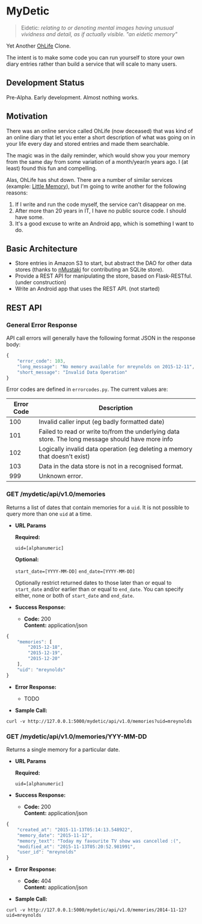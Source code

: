 # MyDetic

> Eidetic: *relating to or denoting mental images having unusual vividness and detail, as if actually visible. "an eidetic memory"*

Yet Another [OhLife](http://ohlife.com/shutdown) Clone.

The intent is to make some code you can run yourself to store your own
diary entries rather than build a service that will scale to many users.

## Development Status

Pre-Alpha. Early development. Almost nothing works.

## Motivation

There was an online service called OhLife (now deceased) that was kind of an online diary
that let you enter a short description of what was going on in your life every day and stored
entries and made them searchable.

The magic was in the daily reminder, which would show you your memory from the same day from
some variation of a month/year/n years ago. I (at least) found this fun and compelling.

Alas, OhLife has shut down. There are a number of similar services (example: [Little Memory](https://thelittlememory.com)),
but I'm going to write another for the following reasons:

1. If I write and run the code myself, the service can't disappear on me.
2. After more than 20 years in IT, I have no public source code. I should have some.
3. It's a good excuse to write an Android app, which is something I want to do.

## Basic Architecture

* Store entries in Amazon S3 to start, but abstract the DAO for other data stores 
(thanks to [nMustaki](https://github.com/nMustaki) for contributing an SQLite store).
* Provide a REST API for manipulating the store, based on Flask-RESTful. (under construction)
* Write an Android app that uses the REST API. (not started)

## REST API

### General Error Response

API call errors will generally have the following format JSON in the response body:

```javascript
{
    "error_code": 103, 
    "long_message": "No memory available for mreynolds on 2015-12-11", 
    "short_message": "Invalid Data Operation"
}
```

Error codes are defined in ```errorcodes.py```. The current values are:

Error Code  | Description
------------|------------
100         | Invalid caller input (eg badly formatted date)
101         | Failed to read or write to/from the underlying data store. The long message should have more info
102         | Logically invalid data operation (eg deleting a memory that doesn't exist)
103         | Data in the data store is not in a recognised format.
999         | Unknown error.

### GET /mydetic/api/v1.0/memories

Returns a list of dates that contain memories for a `uid`. It is not possible to query more than one `uid`
at a time.

*  **URL Params**

   **Required:**

   `uid=[alphanumeric]`

   **Optional:**

   `start_date=[YYYY-MM-DD]`
   `end_date=[YYYY-MM-DD]`
   
   Optionally restrict returned dates to those later than or equal to `start_date` and/or earlier than or
   equal to `end_date`. You can specify either, none or both of `start_date` and `end_date`.


* **Success Response:**

  * **Code:** 200 <br />
    **Content:** application/json

```javascript
{
    "memories": [
        "2015-12-18",
        "2015-12-19",
        "2015-12-20"
    ],
    "uid": "mreynolds"
}
```

* **Error Response:**

  * TODO

* **Sample Call:**

```
curl -v http://127.0.0.1:5000/mydetic/api/v1.0/memories?uid=mreynolds
```

### GET /mydetic/api/v1.0/memories/YYY-MM-DD

Returns a single memory for a particular date.

*  **URL Params**

   **Required:**

   `uid=[alphanumeric]`

* **Success Response:**

  * **Code:** 200 <br />
    **Content:** application/json

```javascript
{
    "created_at": "2015-11-13T05:14:13.548922",
    "memory_date": "2015-11-12",
    "memory_text": "Today my favourite TV show was cancelled :(",
    "modified_at": "2015-11-13T05:20:52.981991",
    "user_id": "mreynolds"
}
```

* **Error Response:**

  * **Code:** 404 <br />
    **Content:** application/json

* **Sample Call:**

```
curl -v http://127.0.0.1:5000/mydetic/api/v1.0/memories/2014-11-12?uid=mreynolds
```
